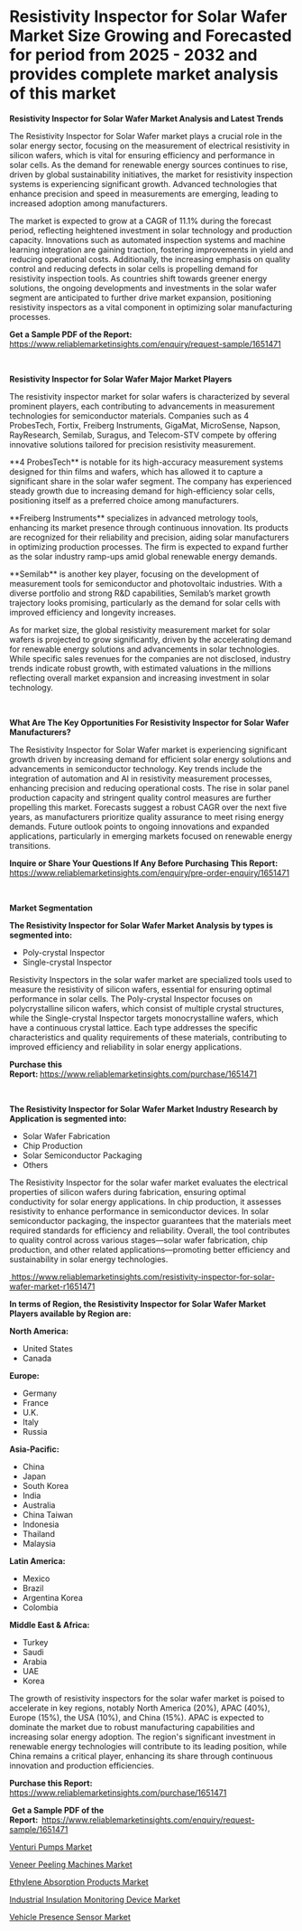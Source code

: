 <p><h1>Resistivity Inspector for Solar Wafer Market Size Growing and Forecasted for period from 2025 - 2032 and provides complete market analysis of this market</h1></p><p><strong>Resistivity Inspector for Solar Wafer Market Analysis and Latest Trends</strong></p>
<p><p>The Resistivity Inspector for Solar Wafer market plays a crucial role in the solar energy sector, focusing on the measurement of electrical resistivity in silicon wafers, which is vital for ensuring efficiency and performance in solar cells. As the demand for renewable energy sources continues to rise, driven by global sustainability initiatives, the market for resistivity inspection systems is experiencing significant growth. Advanced technologies that enhance precision and speed in measurements are emerging, leading to increased adoption among manufacturers.</p><p>The market is expected to grow at a CAGR of 11.1% during the forecast period, reflecting heightened investment in solar technology and production capacity. Innovations such as automated inspection systems and machine learning integration are gaining traction, fostering improvements in yield and reducing operational costs. Additionally, the increasing emphasis on quality control and reducing defects in solar cells is propelling demand for resistivity inspection tools. As countries shift towards greener energy solutions, the ongoing developments and investments in the solar wafer segment are anticipated to further drive market expansion, positioning resistivity inspectors as a vital component in optimizing solar manufacturing processes.</p></p>
<p><strong>Get a Sample PDF of the Report:&nbsp;</strong> <a href="https://www.reliablemarketinsights.com/enquiry/request-sample/1651471?utm_campaign=2240&utm_medium=2&utm_source=Github&utm_content=ia&utm_term=23032025&utm_id=resistivity-inspector-for-solar-wafer">https://www.reliablemarketinsights.com/enquiry/request-sample/1651471</a></p>
<p>&nbsp;</p>
<p><strong>Resistivity Inspector for Solar Wafer Major Market Players</strong></p>
<p><p>The resistivity inspector market for solar wafers is characterized by several prominent players, each contributing to advancements in measurement technologies for semiconductor materials. Companies such as 4 ProbesTech, Fortix, Freiberg Instruments, GigaMat, MicroSense, Napson, RayResearch, Semilab, Suragus, and Telecom-STV compete by offering innovative solutions tailored for precision resistivity measurement.</p><p>**4 ProbesTech** is notable for its high-accuracy measurement systems designed for thin films and wafers, which has allowed it to capture a significant share in the solar wafer segment. The company has experienced steady growth due to increasing demand for high-efficiency solar cells, positioning itself as a preferred choice among manufacturers.</p><p>**Freiberg Instruments** specializes in advanced metrology tools, enhancing its market presence through continuous innovation. Its products are recognized for their reliability and precision, aiding solar manufacturers in optimizing production processes. The firm is expected to expand further as the solar industry ramp-ups amid global renewable energy demands.</p><p>**Semilab** is another key player, focusing on the development of measurement tools for semiconductor and photovoltaic industries. With a diverse portfolio and strong R&D capabilities, Semilab’s market growth trajectory looks promising, particularly as the demand for solar cells with improved efficiency and longevity increases.</p><p>As for market size, the global resistivity measurement market for solar wafers is projected to grow significantly, driven by the accelerating demand for renewable energy solutions and advancements in solar technologies. While specific sales revenues for the companies are not disclosed, industry trends indicate robust growth, with estimated valuations in the millions reflecting overall market expansion and increasing investment in solar technology.</p></p>
<p>&nbsp;</p>
<p><strong>What Are The Key Opportunities For Resistivity Inspector for Solar Wafer Manufacturers?</strong></p>
<p><p>The Resistivity Inspector for Solar Wafer market is experiencing significant growth driven by increasing demand for efficient solar energy solutions and advancements in semiconductor technology. Key trends include the integration of automation and AI in resistivity measurement processes, enhancing precision and reducing operational costs. The rise in solar panel production capacity and stringent quality control measures are further propelling this market. Forecasts suggest a robust CAGR over the next five years, as manufacturers prioritize quality assurance to meet rising energy demands. Future outlook points to ongoing innovations and expanded applications, particularly in emerging markets focused on renewable energy transitions.</p></p>
<p><strong>Inquire or Share Your Questions If Any Before Purchasing This Report:</strong> <a href="https://www.reliablemarketinsights.com/enquiry/pre-order-enquiry/1651471?utm_campaign=2240&utm_medium=2&utm_source=Github&utm_content=ia&utm_term=23032025&utm_id=resistivity-inspector-for-solar-wafer">https://www.reliablemarketinsights.com/enquiry/pre-order-enquiry/1651471</a></p>
<p>&nbsp;</p>
<p><strong>Market Segmentation</strong></p>
<p><strong>The Resistivity Inspector for Solar Wafer Market Analysis by types is segmented into:</strong></p>
<p><ul><li>Poly-crystal Inspector</li><li>Single-crystal Inspector</li></ul></p>
<p><p>Resistivity Inspectors in the solar wafer market are specialized tools used to measure the resistivity of silicon wafers, essential for ensuring optimal performance in solar cells. The Poly-crystal Inspector focuses on polycrystalline silicon wafers, which consist of multiple crystal structures, while the Single-crystal Inspector targets monocrystalline wafers, which have a continuous crystal lattice. Each type addresses the specific characteristics and quality requirements of these materials, contributing to improved efficiency and reliability in solar energy applications.</p></p>
<p><strong>Purchase this Report:&nbsp;</strong><a href="https://www.reliablemarketinsights.com/purchase/1651471?utm_campaign=2240&utm_medium=2&utm_source=Github&utm_content=ia&utm_term=23032025&utm_id=resistivity-inspector-for-solar-wafer">https://www.reliablemarketinsights.com/purchase/1651471</a></p>
<p>&nbsp;</p>
<p><strong>The Resistivity Inspector for Solar Wafer Market Industry Research by Application is segmented into:</strong></p>
<p><ul><li>Solar Wafer Fabrication</li><li>Chip Production</li><li>Solar Semiconductor Packaging</li><li>Others</li></ul></p>
<p><p>The Resistivity Inspector for the solar wafer market evaluates the electrical properties of silicon wafers during fabrication, ensuring optimal conductivity for solar energy applications. In chip production, it assesses resistivity to enhance performance in semiconductor devices. In solar semiconductor packaging, the inspector guarantees that the materials meet required standards for efficiency and reliability. Overall, the tool contributes to quality control across various stages—solar wafer fabrication, chip production, and other related applications—promoting better efficiency and sustainability in solar energy technologies.</p></p>
<p><a href="https://www.reliablemarketinsights.com/resistivity-inspector-for-solar-wafer-market-r1651471?utm_campaign=2240&utm_medium=2&utm_source=Github&utm_content=ia&utm_term=23032025&utm_id=resistivity-inspector-for-solar-wafer">&nbsp;https://www.reliablemarketinsights.com/resistivity-inspector-for-solar-wafer-market-r1651471</a></p>
<p><strong>In terms of Region, the Resistivity Inspector for Solar Wafer Market Players available by Region are:</strong></p>
<p>
    <p> <strong> North America: </strong>
        <ul>
            <li>United States</li>
            <li>Canada</li>
        </ul>
        </p> 
    <p> <strong> Europe: </strong>
        <ul>
            <li>Germany</li>
            <li>France</li>
            <li>U.K.</li>
            <li>Italy</li>
            <li>Russia</li>
        </ul>
        </p> 
    <p> <strong> Asia-Pacific: </strong>
        <ul>
            <li>China</li>
            <li>Japan</li>
            <li>South Korea</li>
            <li>India</li>
            <li>Australia</li>
            <li>China Taiwan</li>
            <li>Indonesia</li>
            <li>Thailand</li>
            <li>Malaysia</li>
        </ul>
        </p> 
    <p> <strong> Latin America: </strong>
        <ul>
            <li>Mexico</li>
            <li>Brazil</li>
            <li>Argentina Korea</li>
            <li>Colombia</li>
        </ul>
        </p> 
    <p> <strong> Middle East & Africa: </strong>
        <ul>
            <li>Turkey</li>
            <li>Saudi</li>
            <li>Arabia</li>
            <li>UAE</li>
            <li>Korea</li>
        </ul>
    </p>
    </p>
<p><p>The growth of resistivity inspectors for the solar wafer market is poised to accelerate in key regions, notably North America (20%), APAC (40%), Europe (15%), the USA (10%), and China (15%). APAC is expected to dominate the market due to robust manufacturing capabilities and increasing solar energy adoption. The region's significant investment in renewable energy technologies will contribute to its leading position, while China remains a critical player, enhancing its share through continuous innovation and production efficiencies.</p></p>
<p><strong>Purchase this Report: </strong><a href="https://www.reliablemarketinsights.com/purchase/1651471?utm_campaign=2240&utm_medium=2&utm_source=Github&utm_content=ia&utm_term=23032025&utm_id=resistivity-inspector-for-solar-wafer">https://www.reliablemarketinsights.com/purchase/1651471</a></p>
<p>&nbsp;<strong>Get a Sample PDF of the Report:&nbsp;&nbsp;</strong><a href="https://www.reliablemarketinsights.com/enquiry/request-sample/1651471?utm_campaign=2240&utm_medium=2&utm_source=Github&utm_content=ia&utm_term=23032025&utm_id=resistivity-inspector-for-solar-wafer">https://www.reliablemarketinsights.com/enquiry/request-sample/1651471</a></p>
<p><strong></strong></p>
<p><p><a href="https://www.linkedin.com/pulse/navigating-venturi-pumps-market-incorporating-trends-size-u7mwf?utm_campaign=2240&utm_medium=2&utm_source=Github&utm_content=ia&utm_term=23032025&utm_id=resistivity-inspector-for-solar-wafer">Venturi Pumps Market</a></p><p><a href="https://www.linkedin.com/pulse/detailed-insights-competitive-landscape-veneer-peeling-machines-xeuof?utm_campaign=2240&utm_medium=2&utm_source=Github&utm_content=ia&utm_term=23032025&utm_id=resistivity-inspector-for-solar-wafer">Veneer Peeling Machines Market</a></p><p><a href="https://github.com/sadaandilou/Market-Research-Report-List-1/blob/main/ethylene-absorption-products-market.md?utm_campaign=2240&utm_medium=2&utm_source=Github&utm_content=ia&utm_term=23032025&utm_id=resistivity-inspector-for-solar-wafer">Ethylene Absorption Products Market</a></p><p><a href="https://github.com/seherlouize/Market-Research-Report-List-1/blob/main/industrial-insulation-monitoring-device-market.md?utm_campaign=2240&utm_medium=2&utm_source=Github&utm_content=ia&utm_term=23032025&utm_id=resistivity-inspector-for-solar-wafer">Industrial Insulation Monitoring Device Market</a></p><p><a href="https://www.linkedin.com/pulse/vehicle-presence-sensor-market-analysis-report-2025-2032-vxlzf?utm_campaign=2240&utm_medium=2&utm_source=Github&utm_content=ia&utm_term=23032025&utm_id=resistivity-inspector-for-solar-wafer">Vehicle Presence Sensor Market</a></p></p>
